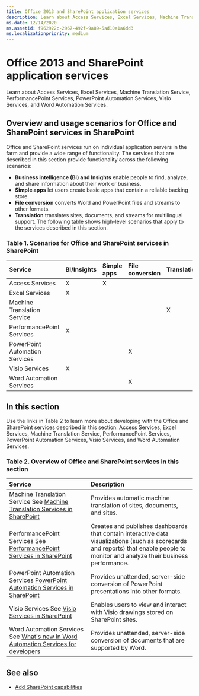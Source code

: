 ```yaml
---
title: Office 2013 and SharePoint application services
description: Learn about Access Services, Excel Services, Machine Translation Service, PerformancePoint Services, PowerPoint Automation Services, Visio Services, and Word Automation Services.
ms.date: 12/14/2020
ms.assetid: f962922c-2967-492f-9a89-5ad10a1a6dd3
ms.localizationpriority: medium
---
```


# Office 2013 and SharePoint application services

Learn about Access Services, Excel Services, Machine Translation Service, PerformancePoint Services, PowerPoint Automation Services, Visio Services, and Word Automation Services.

## Overview and usage scenarios for Office and SharePoint services in SharePoint

Office and SharePoint services run on individual application servers in the farm and provide a wide range of functionality. The services that are described in this section provide functionality across the following scenarios:

- **Business intelligence (BI) and Insights** enable people to find, analyze, and share information about their work or business.
- **Simple apps** let users create basic apps that contain a reliable backing store.
- **File conversion** converts Word and PowerPoint files and streams to other formats.
- **Translation** translates sites, documents, and streams for multilingual support.
  The following table shows high-level scenarios that apply to the services described in this section.

### Table 1. Scenarios for Office and SharePoint services in SharePoint

| Service                        | BI/Insights | Simple apps | File conversion | Translation |
| :----------------------------- | :---------- | :---------- | :-------------- | :---------- |
| Access Services                | X           | X           |                 |             |
| Excel Services                 | X           |             |                 |             |
| Machine Translation Service    |             |             |                 | X           |
| PerformancePoint Services      | X           |             |                 |             |
| PowerPoint Automation Services |             |             | X               |             |
| Visio Services                 | X           |             |                 |             |
| Word Automation Services       |             |             | X               |             |

## In this section

Use the links in Table 2 to learn more about developing with the Office and SharePoint services described in this section: Access Services, Excel Services, Machine Translation Service, PerformancePoint Services, PowerPoint Automation Services, Visio Services, and Word Automation Services.

### Table 2. Overview of Office and SharePoint services in this section

| Service                                                                                                                                        | Description                                                                                                                                                                          |
| :--------------------------------------------------------------------------------------------------------------------------------------------- | :----------------------------------------------------------------------------------------------------------------------------------------------------------------------------------- |
| Machine Translation Service See [Machine Translation Services in SharePoint](machine-translation-services-in-sharepoint.md)                    | Provides automatic machine translation of sites, documents, and sites.                                                                                                               |
| PerformancePoint Services See [PerformancePoint Services in SharePoint](performancepoint-services-in-sharepoint.md)                            | Creates and publishes dashboards that contain interactive data visualizations (such as scorecards and reports) that enable people to monitor and analyze their business performance. |
| PowerPoint Automation Services [PowerPoint Automation Services in SharePoint](powerpoint-automation-services-in-sharepoint.md)                 | Provides unattended, server-side conversion of PowerPoint presentations into other formats.                                                                                          |
| Visio Services See [Visio Services in SharePoint](visio-services-in-sharepoint.md)                                                             | Enables users to view and interact with Visio drawings stored on SharePoint sites.                                                                                                   |
| Word Automation Services See [What's new in Word Automation Services for developers](what-s-new-in-word-automation-services-for-developers.md) | Provides unattended, server-side conversion of documents that are supported by Word.                                                                                                 |

## See also

- [Add SharePoint capabilities](add-sharepoint-capabilities.md)
